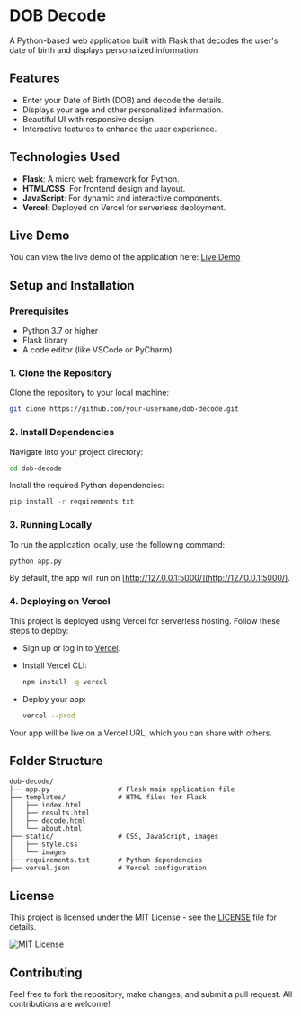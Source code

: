 # DOB Decode

A Python-based web application built with Flask that decodes the user's date of birth and displays personalized information.

## Features

- Enter your Date of Birth (DOB) and decode the details.
- Displays your age and other personalized information.
- Beautiful UI with responsive design.
- Interactive features to enhance the user experience.

## Technologies Used

- **Flask**: A micro web framework for Python.
- **HTML/CSS**: For frontend design and layout.
- **JavaScript**: For dynamic and interactive components.
- **Vercel**: Deployed on Vercel for serverless deployment.

## Live Demo

You can view the live demo of the application here: [Live Demo](https://dob-nine.vercel.app/)

## Setup and Installation

### Prerequisites

- Python 3.7 or higher
- Flask library
- A code editor (like VSCode or PyCharm)

### 1. Clone the Repository

Clone the repository to your local machine:

```bash
git clone https://github.com/your-username/dob-decode.git
```

### 2. Install Dependencies

Navigate into your project directory:

```bash
cd dob-decode
```

Install the required Python dependencies:

```bash
pip install -r requirements.txt
```

### 3. Running Locally

To run the application locally, use the following command:

```bash
python app.py
```

By default, the app will run on [http://127.0.0.1:5000/](http://127.0.0.1:5000/).

### 4. Deploying on Vercel

This project is deployed using Vercel for serverless hosting. Follow these steps to deploy:

- Sign up or log in to [Vercel](https://vercel.com).
- Install Vercel CLI:

  ```bash
  npm install -g vercel
  ```

- Deploy your app:

  ```bash
  vercel --prod
  ```

Your app will be live on a Vercel URL, which you can share with others.

## Folder Structure

```plaintext
dob-decode/
├── app.py                 # Flask main application file
├── templates/             # HTML files for Flask
│   ├── index.html
│   ├── results.html
│   ├── decode.html
│   └── about.html
├── static/                # CSS, JavaScript, images
│   ├── style.css
│   └── images
├── requirements.txt       # Python dependencies
├── vercel.json            # Vercel configuration
```

## License

This project is licensed under the MIT License - see the [LICENSE](./LICENSE) file for details.

![MIT License](https://img.shields.io/badge/License-MIT-blue.svg)

## Contributing

Feel free to fork the repository, make changes, and submit a pull request. All contributions are welcome!
